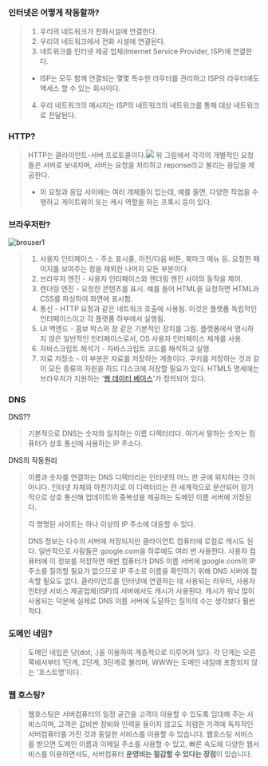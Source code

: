 ﻿
### 인터넷은 어떻게 작동할까?
> 1. 우리의 네트워크가 전화시설에 연결한다.
> 2. 우리의 네트워크에서 전화 시설에 연결된다.
> 3. 네트워크를 인터넷 제공 업체(Internet Service Provider, ISP)에 연결한다.
> - ISP는 모두 함께 연결되는 몇몇 특수한 라우터를 관리하고 ISP의 라우터에도 액세스 할 수 있는 회사이다.
> 4. 우리 네트워크의 메시지는 ISP의 네트워크의 네트워크를 통해 대상 네트워크로 전달된다.

### HTTP?
> HTTP는 클라이언트-서버 프로토콜이다.![](https://mdn.mozillademos.org/files/13679/Client-server-chain.png)
> 위 그림에서 각각의 개별적인 요청들은 서버로 보내지며, 서버는 요청을 처리하고 reponse라고 불리는 응답을 제공한다.
> - 이 요청과 응답 사이에는 여러 개체들이 있는데, 예를 들면, 다양한 작업을 수행하고 게이트웨이 또는 캐시 역할을 하는 프록시 등이 있다.

### 브라우저란?
![brouser1](https://d2.naver.com/content/images/2015/06/helloworld-59361-1.png)
>  1.  사용자 인터페이스 - 주소 표시줄, 이전/다음 버튼, 북마크 메뉴 등. 요청한 페이지를 보여주는 창을 제외한 나머지 모든 부분이다.
> 2.  브라우저 엔진 - 사용자 인터페이스와 렌더링 엔진 사이의 동작을 제어.
> 3.  렌더링 엔진 - 요청한 콘텐츠를 표시. 예를 들어 HTML을 요청하면 HTML과 CSS를 파싱하여 화면에 표시함.
> 4.  통신 - HTTP 요청과 같은 네트워크 호출에 사용됨. 이것은 플랫폼 독립적인 인터페이스이고 각 플랫폼 하부에서 실행됨.
> 5.  UI 백엔드 - 콤보 박스와 창 같은 기본적인 장치를 그림. 플랫폼에서 명시하지 않은 일반적인 인터페이스로서, OS 사용자 인터페이스 체계를 사용.
> 6.  자바스크립트 해석기 - 자바스크립트 코드를 해석하고 실행.
> 7.  자료 저장소 - 이 부분은 자료를 저장하는 계층이다. 쿠키를 저장하는 것과 같이 모든 종류의 자원을 하드 디스크에 저장할 필요가 있다. HTML5 명세에는 브라우저가 지원하는 '[웹 데이터 베이스](http://www.html5rocks.com/en/features/storage)'가 정의되어 있다.

### DNS
DNS??
> 기본적으로 DNS는 숫자와 일치하는 이름 디렉터리다. 여기서 말하는 숫자는 컴퓨터가 상호 통신에 사용하는 IP 주소다.

DNS의 작동원리
> 이름과 숫자를 연결하는 DNS 디렉터리는 인터넷의 어느 한 곳에 위치하는 것이 아니다. 인터넷 자체와 마찬가지로 이 디렉터리는 전 세계적으로 분산되어 정기적으로 상호 통신해 업데이트와 중복성을 제공하는 도메인 이름 서버에 저장된다.
> 
> 각 명명된 사이트는 하나 이상의 IP 주소에 대응할 수 있다.
>
> DNS 정보는 다수의 서버에 저장되지만 클라이언트 컴퓨터에 로컬로 캐시도 된다. 일반적으로 사람들은 google.com을 하루에도 여러 번 사용한다. 사용자 컴퓨터에 이 정보를 저장하면 매번 컴퓨터가 DNS 이름 서버에 google.com의 IP 주소를 질의할 필요가 없으므로 IP 주소로 이름을 확인하기 위해 DNS 서버에 접속할 필요도 없다. 클라이언트를 인터넷에 연결하는 데 사용되는 라우터, 사용자 인터넷 서비스 제공업체(ISP)의 서버에서도 캐시가 사용된다. 캐시가 워낙 많이 사용되는 덕분에 실제로 DNS 이름 서버에 도달하는 질의의 수는 생각보다 훨씬 적다.  

### 도메인 네임?
> 도메인 네임은 닷(dot, .)을 이용하여 계층적으로 이루어져 있다.
> 각 단계는 오른쪽에서부터 1단계, 2단계, 3단계로 불리며, WWW는 도메인 네임에 포함되지 않는 '호스트명'이다.

### 웹 호스팅?
> 웹호스팅은 서버컴퓨터의 일정 공간을 고객이 이용할 수 있도록 임대해 주는 서비스이며, 고객은 값비싼 장비와 인력을 들이지 않고도 저렴한 가격에 독자적인 서버컴퓨터를 가진 것과 동일한 서비스를 이용할 수 있습니다. 웹호스팅 서비스를 받으면 도메인 이름과 이메일 주소를 사용할 수 있고, 빠른 속도에 다양한 웹서비스를 이용하면서도, 서버컴퓨터 **운영비는 절감할 수 있다는 장점**이 있습니다.
